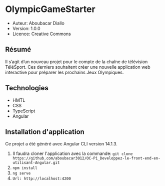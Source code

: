 OlympicGameStarter
========================

* Auteur: Aboubacar Diallo
* Version: $1.0.0$
* Licence: Creative Commons  

Résumé
------------
Il s’agit d’un nouveau projet pour le compte de la chaîne de télévision TéléSport. Ces derniers souhaitent créer une nouvelle application web interactive pour préparer les prochains Jeux Olympiques.

Technologies
------------
* HMTL
* CSS
* TypeScript
* Angular

Installation d'application
------------------
Ce projet a été généré avec Angular CLI version 14.1.3.
1. Il faudra cloner l'application avec la commande: ``git clone https://github.com/aboubacar3012/OC-P1_Developpez-le-front-end-en-utilisant-Angular.git``
2. `` npm install ``
3. `` ng serve ``
4. ``Url: http://localhost:4200``

<!-- 
# OlympicGamesStarter

This project was generated with [Angular CLI](https://github.com/angular/angular-cli) version 14.1.3.

Don't forget to install your node_modules before starting (`npm install`).

## Development server

Run `ng serve` for a dev server. Navigate to `http://localhost:4200/`. The application will automatically reload if you change any of the source files.

## Build

Run `ng build` to build the project. The build artifacts will be stored in the `dist/` directory.

## Where to start

As you can see, an architecture has already been defined for the project. It is just a suggestion, you can choose to use your own. The predefined architecture includes (in addition to the default angular architecture) the following:

- `components` folder: contains every reusable components
- `pages` folder: contains components used for routing
- `core` folder: contains the business logic (`services` and `models` folders)

I suggest you to start by understanding this starter code. Pay an extra attention to the `app-routing.module.ts` and the `olympic.service.ts`.

Once mastered, you should continue by creating the typescript interfaces inside the `models` folder. As you can see I already created two files corresponding to the data included inside the `olympic.json`. With your interfaces, improve the code by replacing every `any` by the corresponding interface.

You're now ready to implement the requested features.

Good luck! -->
